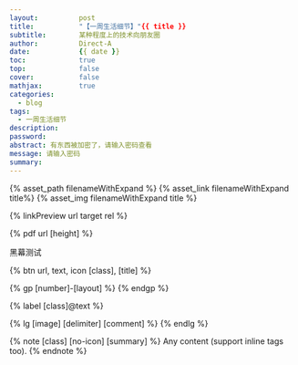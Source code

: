 ```yaml
---
layout:          post
title:           "【一周生活细节】"{{ title }}
subtitle:        某种程度上的技术向朋友圈
author:          Direct-A
date:            {{ date }}
toc:             true
top:             false
cover:           false
mathjax:         true
categories:
  - blog
tags:
  - 一周生活细节
description:
password:
abstract: 有东西被加密了，请输入密码查看
message: 请输入密码
summary:
---
```


{% asset_path filenameWithExpand %}
{% asset_link filenameWithExpand  title%}
{% asset_img filenameWithExpand title %}

<!-- more -->

<!-- 网页预览 -->
{% linkPreview url target rel %}

<!-- pdf预览 -->
{% pdf url [height] %}

<!-- 黑幕 -->
<span class='heimu' title='你知道的太多了'>黑幕测试</span>

<!-- 按钮 -->
{% btn url, text, icon [class], [title] %}

<!-- 图片组 -->
{% gp [number]-[layout] %}
{% endgp %}

<!-- 高亮标签 -->
{% label [class]@text %}

<!-- 链接组 -->
{% lg [image] [delimiter] [comment] %}
{% endlg %}

<!-- 笔记 -->
{% note [class] [no-icon] [summary] %}
Any content (support inline tags too).
{% endnote %}
